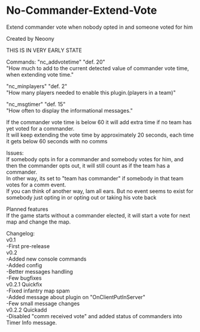 # No-Commander-Extend-Vote
Extend commander vote when nobody opted in and someone voted for him </br>

Created by Neoony </br>

THIS IS IN VERY EARLY STATE </br>

Commands:
"nc_addvotetime" "def. 20" </br>
"How much to add to the current detected value of commander vote time, when extending vote time." </br>

"nc_minplayers" "def. 2" </br>
"How many players needed to enable this plugin.(players in a team)" </br>

"nc_msgtimer" "def. 15" </br>
"How often to display the informational messages." </br>

If the commander vote time is below 60 it will add extra time if no team has yet voted for a commander. </br>
It will keep extending the vote time by approximately 20 seconds, each time it gets below 60 seconds with no comms  </br>

Issues: </br>
If somebody opts in for a commander and somebody votes for him, and then the commander opts out, it will still count as if the team has a commander. </br>
In other way, its set to "team has commander" if somebody in that team votes for a comm event. </br>
If you can think of another way, Iam all ears. But no event seems to exist for somebody just opting in or opting out or taking his vote back </br>

Planned features </br>
If the game starts without a commander elected, it will start a vote for next map and change the map. </br>

Changelog: </br>
v0.1 </br>
-First pre-release </br>
v0.2 </br>
-Added new console commands </br>
-Added config </br>
-Better messages handling </br>
-Few bugfixes </br>
v0.2.1 Quickfix </br>
-Fixed infantry map spam </br>
-Added message about plugin on "OnClientPutInServer" </br>
-Few small message changes </br>
v0.2.2 Quickadd </br>
-Disabled "comm received vote" and added status of commanders into Timer Info message.
